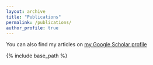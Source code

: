 ```yaml
---
layout: archive
title: "Publications"
permalink: /publications/
author_profile: true
---
```



You can also find my articles on [my Google Scholar profile](https://scholar.google.com/citations?hl=zh-CN&user=4mQFp5sAAAAJ)

{% include base_path %}

<!-- {% for post in site.publications reversed %}
  {% include archive-single.html %}
{% endfor %} -->
